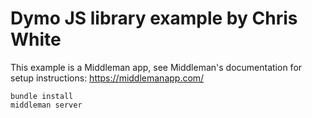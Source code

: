 # Dymo JS library example by Chris White

This example is a Middleman app, see Middleman's documentation for setup instructions: https://middlemanapp.com/

```
bundle install
middleman server
```
